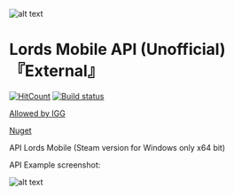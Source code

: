 ![alt text](https://i.ibb.co/Y7vfHq0/image.png)

# Lords Mobile API (Unofficial)『External』
[![HitCount](http://hits.dwyl.com/Nekiplay/https://githubcom/Nekiplay/LordsMobileAPI.svg)](http://hits.dwyl.com/Nekiplay/https://githubcom/Nekiplay/LordsMobileAPI)
[![Build status](https://ci.appveyor.com/api/projects/status/gnrlqsxr2xda5c5l?svg=true)](https://ci.appveyor.com/project/Nekiplay/lordsmobileapi)

[Allowed by IGG](https://media.discordapp.net/attachments/773905540711448586/773909578726375444/unknown.png?width=1219&height=658)

[Nuget](https://www.nuget.org/packages/LordsAPI)

API Lords Mobile (Steam version for Windows only x64 bit)

API Example screenshot:

![alt text](https://i.imgur.com/N8NwT65.png)
